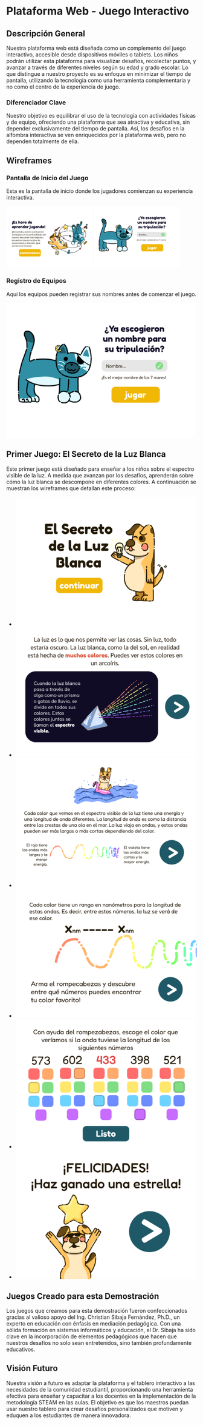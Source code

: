 # **Plataforma Web - Juego Interactivo**

## **Descripción General**

Nuestra plataforma web está diseñada como un complemento del juego interactivo, accesible desde dispositivos móviles o tablets. Los niños podrán utilizar esta plataforma para visualizar desafíos, recolectar puntos, y avanzar a través de diferentes niveles según su edad y grado escolar. Lo que distingue a nuestro proyecto es su enfoque en minimizar el tiempo de pantalla, utilizando la tecnología como una herramienta complementaria y no como el centro de la experiencia de juego.

### **Diferenciador Clave**
Nuestro objetivo es equilibrar el uso de la tecnología con actividades físicas y de equipo, ofreciendo una plataforma que sea atractiva y educativa, sin depender exclusivamente del tiempo de pantalla. Así, los desafíos en la alfombra interactiva se ven enriquecidos por la plataforma web, pero no dependen totalmente de ella.

## **Wireframes**

### **Pantalla de Inicio del Juego**
Esta es la pantalla de inicio donde los jugadores comienzan su experiencia interactiva.

<img src="https://github.com/ExpoCenfo/TechMakers/blob/main/Img/Wireframe%20-%207.png" alt="Wireframe 7" width="45%"/> <img src="https://github.com/ExpoCenfo/TechMakers/blob/main/Img/Wireframe%20-%208.png" alt="Wireframe 8" width="45%"/>



### **Registro de Equipos**
Aquí los equipos pueden registrar sus nombres antes de comenzar el juego.

<img src="https://github.com/ExpoCenfo/TechMakers/blob/main/Img/Wireframe%20-%208.png" alt="Wireframe 8" width="500"/>

## **Primer Juego: El Secreto de la Luz Blanca**

Este primer juego está diseñado para enseñar a los niños sobre el espectro visible de la luz. A medida que avanzan por los desafíos, aprenderán sobre cómo la luz blanca se descompone en diferentes colores. A continuación se muestran los wireframes que detallan este proceso:

- ![Wireframe 1](https://github.com/ExpoCenfo/TechMakers/blob/main/Img/Wireframe%20-%201.png)
- ![Wireframe 2](https://github.com/ExpoCenfo/TechMakers/blob/main/Img/Wireframe%20-%202.png)
- ![Wireframe 3](https://github.com/ExpoCenfo/TechMakers/blob/main/Img/Wireframe%20-%203.png)
- ![Wireframe 4](https://github.com/ExpoCenfo/TechMakers/blob/main/Img/Wireframe%20-%204.png)
- ![Wireframe 5](https://github.com/ExpoCenfo/TechMakers/blob/main/Img/Wireframe%20-%205.png)
- ![Wireframe 6](https://github.com/ExpoCenfo/TechMakers/blob/main/Img/Wireframe%20-%206.png)

## **Juegos Creado para esta Demostración**
Los juegos que creamos para esta demostración fueron confeccionados gracias al valioso apoyo del Ing. Christian Sibaja Fernández, Ph.D., un experto en educación con énfasis en mediación pedagógica. Con una sólida formación en sistemas informáticos y educación, el Dr. Sibaja ha sido clave en la incorporación de elementos pedagógicos que hacen que nuestros desafíos no solo sean entretenidos, sino también profundamente educativos.

## **Visión Futuro**
Nuestra visión a futuro es adaptar la plataforma y el tablero interactivo a las necesidades de la comunidad estudiantil, proporcionando una herramienta efectiva para enseñar y capacitar a los docentes en la implementación de la metodología STEAM en las aulas. El objetivo es que los maestros puedan usar nuestro tablero para crear desafíos personalizados que motiven y eduquen a los estudiantes de manera innovadora.
